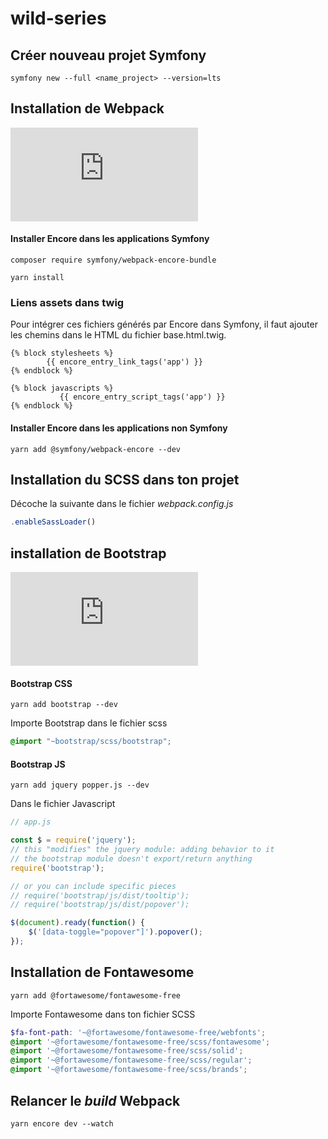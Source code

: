 # wild-series

## Créer nouveau projet Symfony

```terminal
symfony new --full <name_project> --version=lts
```

## Installation de Webpack

![Documentation Webpack/Symfony](https://symfony.com/doc/current/frontend/encore/installation.html)

#### Installer Encore dans les applications Symfony

```terminal
composer require symfony/webpack-encore-bundle
```

```terminal
yarn install
```

### Liens assets dans twig

Pour intégrer ces fichiers générés par Encore dans Symfony, il faut ajouter les chemins dans le HTML du fichier base.html.twig.

```twig
{% block stylesheets %}
        {{ encore_entry_link_tags('app') }}
{% endblock %}

{% block javascripts %}
           {{ encore_entry_script_tags('app') }}
{% endblock %}
```


#### Installer Encore dans les applications non Symfony

```terminal
yarn add @symfony/webpack-encore --dev
```

## Installation du SCSS dans ton projet

Décoche la suivante dans le fichier _webpack.config.js_

```javascript
.enableSassLoader()
```

## installation de Bootstrap

![Guide installation Bootstrap (Symfony)](https://symfony.com/doc/current/frontend/encore/bootstrap.html)

#### Bootstrap CSS

```terminal
yarn add bootstrap --dev
```

Importe Bootstrap dans le fichier scss

```SCSS
@import "~bootstrap/scss/bootstrap";
```

#### Bootstrap JS

```terminal
yarn add jquery popper.js --dev
```

Dans le fichier Javascript

```javascript
// app.js

const $ = require('jquery');
// this "modifies" the jquery module: adding behavior to it
// the bootstrap module doesn't export/return anything
require('bootstrap');

// or you can include specific pieces
// require('bootstrap/js/dist/tooltip');
// require('bootstrap/js/dist/popover');

$(document).ready(function() {
    $('[data-toggle="popover"]').popover();
});

```

## Installation de Fontawesome

```terminal
yarn add @fortawesome/fontawesome-free
```

Importe Fontawesome dans ton fichier SCSS

```SCSS
$fa-font-path: '~@fortawesome/fontawesome-free/webfonts';
@import '~@fortawesome/fontawesome-free/scss/fontawesome';
@import '~@fortawesome/fontawesome-free/scss/solid';
@import '~@fortawesome/fontawesome-free/scss/regular';
@import '~@fortawesome/fontawesome-free/scss/brands';
```

## Relancer le _build_ Webpack

```terminal
yarn encore dev --watch
```
